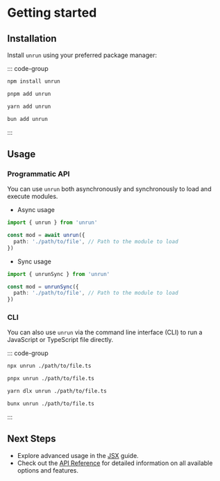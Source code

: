 # Getting started

## Installation

Install `unrun` using your preferred package manager:

::: code-group

```sh [npm]
npm install unrun
```

```sh [pnpm]
pnpm add unrun
```

```sh [yarn]
yarn add unrun
```

```sh [bun]
bun add unrun
```

:::

## Usage

### Programmatic API

You can use `unrun` both asynchronously and synchronously to load and execute modules.

- Async usage

```ts
import { unrun } from 'unrun'

const mod = await unrun({
  path: './path/to/file', // Path to the module to load
})
```

- Sync usage

```ts
import { unrunSync } from 'unrun'

const mod = unrunSync({
  path: './path/to/file', // Path to the module to load
})
```

### CLI

You can also use `unrun` via the command line interface (CLI) to run a JavaScript or TypeScript file directly.

::: code-group

```sh [npm]
npx unrun ./path/to/file.ts
```

```sh [pnpm]
pnpx unrun ./path/to/file.ts
```

```sh [yarn]
yarn dlx unrun ./path/to/file.ts
```

```sh [bun]
bunx unrun ./path/to/file.ts
```

:::

## Next Steps

- Explore advanced usage in the [JSX](../advanced/jsx.md) guide.
- Check out the [API Reference](../reference/api/) for detailed information on all available options and features.
